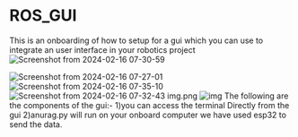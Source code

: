 # ROS_GUI
This is an onboarding of how to setup for a gui which you can use to integrate an user interface in your robotics project
![Screenshot from 2024-02-16 07-30-59](https://github.com/muhd360/ROS_GUI/assets/125988314/7b59e3fb-d594-4340-8800-676e61aef1ca)

![Screenshot from 2024-02-16 07-27-01](https://github.com/muhd360/ROS_GUI/assets/125988314/d46601da-7388-4867-b5fb-e60ffbd8b95c)
![Screenshot from 2024-02-16 07-35-10](https://github.com/muhd360/ROS_GUI/assets/125988314/397a1517-e64a-4a27-8ba8-9891f46c166c)
![Screenshot from 2024-02-16 07-32-43](https://github.com/muhd360/ROS_GUI/assets/125988314/6e60d3e6-1fd7-478e-9013-7fa17f46dbc9)
img.png 
![img](https://github.com/muhd360/ROS_GUI/assets/125988314/709f1963-5ef1-4f65-adca-41940b12bde5)
The following are the components of the gui:-
1)you can access the terminal Directly from the gui
2)anurag.py will run on your onboard computer we have used esp32 to send the data.
